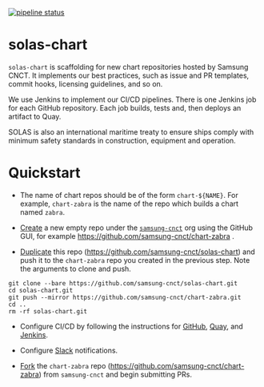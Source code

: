 [![pipeline status](https://git.cnct.io/common-tools/samsung-cnct_solas-chart/badges/master/pipeline.svg)](https://git.cnct.io/common-tools/samsung-cnct_solas-chart/commits/master)

# solas-chart
`solas-chart` is scaffolding for new chart repositories hosted by Samsung CNCT. It
implements our best practices, such as issue and PR templates, commit hooks,
licensing guidelines, and so on.

We use Jenkins to implement our CI/CD pipelines. There is one Jenkins job for
each GitHub repository. Each job builds, tests and, then deploys an artifact
to Quay.

SOLAS is also an international maritime treaty to ensure ships comply with
minimum safety standards in construction, equipment and operation.

# Quickstart

- The name of chart repos should be of the form `chart-${NAME}`. For example,
`chart-zabra` is the name of the repo which builds a chart named `zabra`.

- [Create](https://help.github.com/articles/creating-a-new-repository/) a
new empty repo under the [`samsung-cnct`](https://github.com/samsung-cnct)
org using the GitHub GUI, for example https://github.com/samsung-cnct/chart-zabra .

- [Duplicate](https://help.github.com/articles/duplicating-a-repository/)
this repo (https://github.com/samsung-cnct/solas-chart) and push it to the `chart-zabra`
repo you created in the previous step. Note the arguments to clone and push.

```
git clone --bare https://github.com/samsung-cnct/solas-chart.git
cd solas-chart.git
git push --mirror https://github.com/samsung-cnct/chart-zabra.git
cd ..
rm -rf solas-chart.git
```

- Configure CI/CD by following the instructions for
[GitHub](https://github.com/samsung-cnct/solas/blob/master/docs/github.md),
[Quay](https://github.com/samsung-cnct/solas/blob/master/docs/quay.md),
and [Jenkins](https://github.com/samsung-cnct/solas/blob/master/docs/jenkins.md).

- Configure [Slack](https://github.com/samsung-cnct/solas/blob/master/docs/slack.md)
notifications.

- [Fork](https://help.github.com/articles/fork-a-repo/) the `chart-zabra` repo
(https://github.com/samsung-cnct/chart-zabra) from `samsung-cnct` and begin
submitting PRs.
